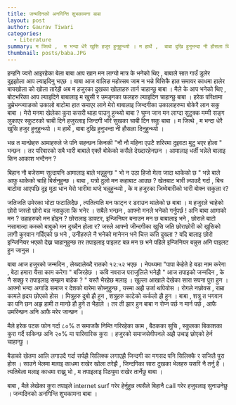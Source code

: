 ```yaml
---
title: जन्मदिनको अनगिन्ति शुभकामना बाबा 
layout: post
author: Gaurav Tiwari
categories:
  - Literature
summary: म जित्थे ,  म भन्दा धेरै खुसि हजुर हुनुहुन्थ्यो । म हार्थे ,  बाबा दुखि हुनुभन्दा नी हौसला दिनुहुन्थ्यो ।
thumbnail: posts/baba.JPG
---
```

हन्हनि ज्वरो आइरहेका बेला बाबा आप खान मन  लाग्यो  मात्र के भनेको थिए ,  बाबाले सात गाउँ डुलेर दुइझोला आप ल्याइदिनु भएछ । बाबा आज वालिङ महोत्सब जाम न भन्ने बित्तिकै  हात समायर काधमा हालेर बायखोला को खोला तारेझै अब म हजुरका दुखका खोलाहरु तार्न चाहान्छु बाबा । मैले के आप भनेको थिए ,  बोटभरिका आप ल्याइदिने बाबालाइ म खुसी र उमङ्गका फलहरु ल्याइदिन चाहान्छु बाबा । हरेक परिक्षामा डुम्रेभन्ज्याङको उकालो बाटोमा हात समाएर लाने मेरो बाबालाइ जिन्दगीका उकालाहरुमा बोकेरै लान सकु बाबा । मेरो मनमा खेलेका कुरा कसरी थाहा पाउनु हुन्थ्यो बाबा ?  घुम्न जान मन लाग्दा सुटुक्क मम्मी सङ्ग लुकाएर स्कुटरको चाबी  दिने हजुरलाइ जिन्दगी भरि सुखका चाबी  दिन सकु बाबा । म जित्थे ,  म भन्दा धेरै खुसि हजुर हुनुहुन्थ्यो । म हार्थे ,  बाबा दुखि हुनुभन्दा नी हौसला दिनुहुन्थ्यो ।



 भन्न त मान्छेहरु आमाहरुले जे पनि सहन्छन किनकी "नौ नौ महिना एउटै शरिरमा दुइवटा मुटु भएर होला " भन्छन । तर परिवारको सबै भारी  बाबाले एक्लै बोकेको  कसैले देख्दारहेनछन । आमालाइ धर्ती भन्नेले बालाइ किन आकाश भन्दैनन ?  



 बिहान नौ बजेसम्म सुत्दापनि आमालाइ बाले भन्नुहुन्छ " भो न उठा हिजो मेला जादा थाकेको छ "  भन्ने बाले आफु थाकेको चाहि बिर्सनुहुन्छ । बाबा ,  यत्रो ठुलो मन कहाबाट आउछ ?  खेतबाट भारी ल्याउदै गर्दा ,  बिच बाटोमा आएपछि दुइ मुठा धान मेरो भारीमा थप्दे भन्नुहुन्थ्यो ,  के म हजुरका जिम्वेबारीको भारी बोक्न सकुला र?  



 जतिजति उमेरका भोटा फटालिदैछ  ,  त्यतित्यति मन फाट्न र डराउन थालेको छ बाबा । म हजुरले चाहेको छोरो  जस्तो छोरो बन्न नसकुला कि भनेर । सबैले भन्छन , आफ्नो मनले भनेको गर्नुपर्छ !  अनि बाबा आमाको मन ?  उहाहरुको मन होइन ?  छोरालाइ डाक्टर,  इन्जिनियर बनाउन मन छ बाबालाइ भने ,  छोराले बाटो नसामात्दा कस्को बाबुको मन दुख्दैन होला र?  जस्ले आफ्नो जीन्दगीका खुसि जति छोराछोरी को खुसिको लागी कुरवान गर्दिएको छ भने ,  उनीहरुले नै भनेको मानेनन भने चित्त कति दुख्ला ?  यदि बालाइ छोरो इन्जिनियर भएको देख्न चाहानुहुन्छ तर तपाइलाइ पाइलट बन्न मन छ भने पहिले इन्जिनियर बन्नुस अनि पाइलट हुन जानुस ।



  बाबा आज हजुरको जन्मदिन ,  लेख्दालेख्दै रातको १२:५२ भएछ । नेपथ्यमा  "पापा केहेते हे बडा नाम करेगा ,  बेटा हमारा यैसा काम करेगा " बजिरहेछ । कवि नवराज पराजुलिले भनेझै " आज तपाइको जन्मदिन ,  के नै सक्छु र तपाइलाइ सम्झन बाहेक ?  " यस्तै भैरहेछ मलाइ । खुल्ला आखाले देखेका सारा सपना पुरा हुन । आफ्नो भन्दा अगाडि समाज र देशको बारेमा सोच्नुहुन्छ ,  यस्मा अझै उर्जा थपियोस । रोगले नछोवस , राम्रा कामले हृदय छोएको होस । मित्रुहरु दुबो झै हुन ,  शत्रुहरु काटेको कर्कलो झै हुन । बाबा ,  शत्रु त भगवान का पनि छन  अझ हामी त मान्छे हौ हुने त भैहाले । तर ती झार हुन बाबा न रोप्न पर्छ न मार्न पर्छ ,  आफै उमरिन्छन अनि आफै मरेर जान्छन ।

 

 मैले हरेक पटक फोन गर्दा ८०%  त समाजकै निम्ति गरिरहेका काम ,  बैठकका सुचि ,  स्कुलका बिकाशका कुरा गर्दै सकिन्छ अनि २०% मा पारिवारिक कुरा । हजुरको समाजसेवीपनले अझै उचाइ छोएको हेर्न चाहान्छु  ।  



 बैडाको खेतमा आलि लगाउदै गर्दा सर्पझै सिलिक्क लगाएझै जिन्दगी का मगसद पनि सिलिक्कै र सजिलै पुरा होस । साउने भेलमा मलाइ काधमा राखेर खोला तरेझै ,  जिन्दगिका सारा दुखका भेलहरु यसरि नै तर्नु है  । त्यतिबेला मलाइ काधमा राख्नु भो ,  म तपाइलाइ पिठ्युमा राखेर तार्नेछु बाबा ।



 बाबा ,  मैले लेखेका कुरा तपाइले internet surf गरेर हेर्नुहुन्न त्यसैले बिहानै call गरेर हजुरलाइ सुनाउनेछु । जन्मदिनको अनगिन्ति शुभकामना बाबा ।